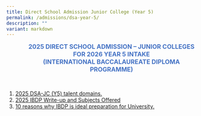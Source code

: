 ```yaml
---
title: Direct School Admission Junior College (Year 5)
permalink: /admissions/dsa-year-5/
description: ""
variant: markdown
---
```

<p align="center" style="margin-left: 36.0pt; text-align: center;" class="x_MsoNormal"><strong><span style="font-size: 12.0pt; color: #4472c4;">2025 DIRECT SCHOOL ADMISSION – JUNIOR COLLEGES</span></strong><br>
<strong><span style="font-size: 12.0pt; color: #4472c4;">FOR 2026 YEAR 5 INTAKE</span></strong><br>
<strong><span style="font-size: 12.0pt; color: #4472c4;">(INTERNATIONAL BACCALAUREATE DIPLOMA PROGRAMME)</span></strong></p>

<p>
<br>
</p>
        

1.  [2025 DSA-JC (Y5) talent domains.](/files/Admissions/dsa-jc%20(y5)%20talent%20domains%20apr23.pdf)
2.  [2025 IBDP Write-up and Subjects Offered](/files/2025_IBDP_Write_up_and_Subj_Offered.pdf)
3.  [10 reasons why IBDP is ideal preparation for University.](/files/10_reasons_why_IBDP_is_ideal_preparation_for_university.pdf)



